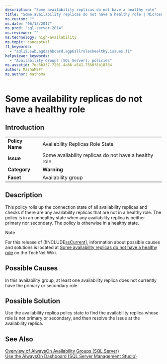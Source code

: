 ```yaml
---
description: "Some availability replicas do not have a healthy role"
title: "Some availability replicas do not have a healthy role | Microsoft Docs"
ms.custom: ""
ms.date: "06/13/2017"
ms.prod: "sql-server-2014"
ms.reviewer: ""
ms.technology: high-availability
ms.topic: conceptual
f1_keywords: 
  - "sql12.swb.agdashboard.agp6allroleshealthy.issues.f1"
helpviewer_keywords: 
  - "Availability Groups [SQL Server], policies"
ms.assetid: 7ec5b337-7201-4a66-a541-7560f8b18784
author: MashaMSFT
ms.author: mathoma
---
```

# Some availability replicas do not have a healthy role
    
## Introduction  
  
|||  
|-|-|  
|**Policy Name**|Availability Replicas Role State|  
|**Issue**|Some availability replicas do not have a healthy role.|  
|**Category**|**Warning**|  
|**Facet**|Availability group|  
  
## Description  
 This policy rolls up the connection state of all availability replicas and checks if there are any availability replicas that are not in a healthy role. The policy is in an unhealthy state when any availability replica is neither primary nor secondary. The policy is otherwise in a healthy state.  
  
> [!NOTE]  
>  For this release of [!INCLUDE[ssCurrent](../../../includes/sscurrent-md.md)], information about possible causes and solutions is located at [Some availability replicas do not have a healthy role](https://go.microsoft.com/fwlink/p/?LinkId=220854) on the TechNet Wiki.  
  
## Possible Causes  
 In this availability group, at least one availability replica does not currently have the primary or secondary role.  
  
## Possible Solution  
 Use the availability replica policy state to find the availability replica whose role is not primary or secondary, and then resolve the issue at the availability replica.  
  
## See Also  
 [Overview of AlwaysOn Availability Groups &#40;SQL Server&#41;](overview-of-always-on-availability-groups-sql-server.md)   
 [Use the AlwaysOn Dashboard &#40;SQL Server Management Studio&#41;](use-the-always-on-dashboard-sql-server-management-studio.md)  
  
  
